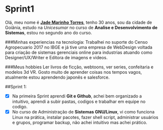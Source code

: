# Sprint1


Olá, meu nome é [**Jade Marinho Torres**](https://www.linkedin.com/in/jade-marinho/), tenho 30 anos, sou da cidade de Goiânia, estudo na *Unicesumar* no curso de **Analise e Desenvolvimento de Sistemas**, estou no segundo ano do curso.

###Minhas experiencias na tecnologia: 
Trabalhei no suporte do Censo Agropecuario 2017 no IBGE e já tive uma empresa de WebDesign voltada para criação de sistemas gerenciais online para industrias atuando como Designer/UX/Writer e Editora de imagens e videos. 

###Meus hobbies
Ler livros de ficção, webtoons, ver series, confeitaria e modelos 3d VR. Gosto muito de aprender coisas nos tempos vagos, atualmente estou aprendendo japonês e salesforce.

##Sprint 1: 

- [x] Na primeira Sprint aprendi **Git e Github**, achei bem organizado a intuitivo, aprendi a subir pastas, codigos e trabalhar em equipe no codigo. 
- [x] No curso de Administração de **Sistemas GNU/Linux**, vi como funciona Linux na prática, instalar pacotes, fazer shell script, administrar usuários e grupos, programar backup, não achei intuitivo mas achei prático.